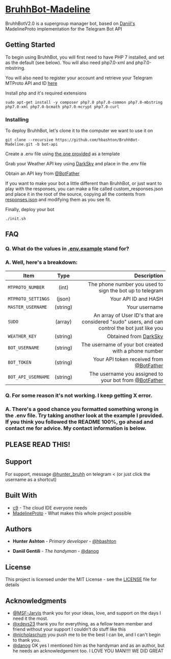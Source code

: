 # [BruhhBot-Madeline](https://telegram.me/BruhhBotV2)

BruhhBotV2.0 is a supergroup manager bot, based on [Daniil's](https://github.com/danog/MadelineProto) MadelineProto implementation for the Telegram Bot API

## Getting Started

To begin using BruhhBot, you will first need to have PHP 7 installed, and set as the default (see below). You will also need php7.0-xml and php7.0-mbstring.

You will also need to register your account and retrieve your Telegram MTProto API and ID [here](https://my.telegram.org/apps)

Install php and it's required extensions

```
sudo apt-get install -y composer php7.0 php7.0-common php7.0-mbstring php7.0-xml php7.0-bcmath php7.0-mcrypt php7.0-curl
```
### Installing

To deploy BruhhBot, let's clone it to the computer we want to use it on

```
git clone --recursive https://github.com/hbashton/BruhhBot-Madeline.git -b bot-api
```

Create a .env file using [the one provided](.env.example) as a template

Grab your Weather API key using [DarkSky](https://darksky.net/dev/) and place in the .env file

Obtain an API key from [@BotFather](http://telegram.me/botfather)

If you want to make your bot a little different than BruhhBot, or just want to play with the responses, you can make a file called custom_responses.json and place it in the root of the source, copying all the contents from [responses.json](responses.json) and modifying them as you see fit.

Finally, deploy your bot

```
./init.sh
```
## FAQ

### Q. What do the values in [.env.example](.env.example) stand for?

### A. Well, here's a breakdown:

| Item          | Type           | Description  |
| ------------- |:--------------:| ------------:|
`MTPROTO_NUMBER` | (int) | The phone number you used to sign the bot up to telegram
`MTPROTO_SETTINGS` | (json) | Your API ID and HASH 
`MASTER_USERNAME` | (string) | Your username
`SUDO` | (array) |An array of User ID's that are considered "sudo" users, and can control the bot just like you
`WEATHER_KEY` | (string) | Obtained from [DarkSky](https://darksky.net/dev/)
`BOT_USERNAME` | (string) | The username of your bot created with a phone number
`BOT_TOKEN` | (string) | Your API token received from [@BotFather](http://telegram.me/botfather)
`BOT_API_USERNAME` | (string) | The username you assigned to your bot from [@BotFather](http://telegram.me/botfather)

### Q. For some reason it's not working. I keep getting X error.

### A. There's a good chance you formatted something wrong in the .env file. Try taking another look at the example I provided. If you think you followed the README 100%, go ahead and contact me for advice. My contact information is below.

## PLEASE READ THIS!

## Support

For support, message [@hunter_bruhh](https://telegram.me/hunter_bruhh) on telegram < (or just click the username as a shortcut)

## Built With

* [c9](https://c9.io) - The cloud IDE everyone needs
* [MadelineProto](https://github.com/danog/MadelineProto) - What makes this whole project possible

## Authors

* **Hunter Ashton** - *Primary developer* - [@hbashton](https://github.com/hbashton)

* **Daniil Gentili** - *The handyman* - [@danog](https://github.com/danog)

## License

This project is licensed under the MIT License - see the [LICENSE](LICENSE) file for details

## Acknowledgments

* [@MSF-Jarvis](https://github.com/msf-jarvis) thank you for your ideas, love, and support on the days I need it the most.
* [@xdevs23](https://github.com/xdevs23) thank you for everything, as a fellow team member and friend without your support I couldn't do stuff like this
* [@nicholaschum](https://github.com/nicholaschum) you push me to be the best I can be, and I can't begin to thank you.
* [@danog](https://github.com/danog) OK yes I mentioned him as the handyman and as an author, but he needs an acknowledgement too. I LOVE YOU MAN!!!! WE DID GREAT
